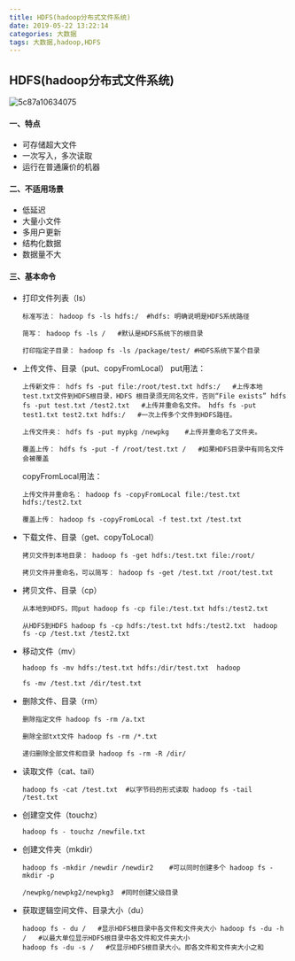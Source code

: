```yaml
---
title: HDFS(hadoop分布式文件系统)
date: 2019-05-22 13:22:14
categories: 大数据
tags: 大数据,hadoop,HDFS
---
```


## HDFS(hadoop分布式文件系统)

![5c87a10634075](/HDFS-hadoop分布式文件系统/5c87a10634075.jpg)

#### 一、特点

- 可存储超大文件
- 一次写入，多次读取
- 运行在普通廉价的机器



<!-- more -->

#### 二、不适用场景

- 低延迟
- 大量小文件
- 多用户更新
- 结构化数据
- 数据量不大

#### 三、基本命令

- 打印文件列表（ls） 

  ```vim
  标准写法： hadoop fs -ls hdfs:/  #hdfs: 明确说明是HDFS系统路径 
   
  简写： hadoop fs -ls /   #默认是HDFS系统下的根目录 
   
  打印指定子目录： hadoop fs -ls /package/test/ #HDFS系统下某个目录 
  ```

- 上传文件、目录（put、copyFromLocal） 
  put用法：

  ```
  上传新文件： hdfs fs -put file:/root/test.txt hdfs:/   #上传本地test.txt文件到HDFS根目录，HDFS 根目录须无同名文件，否则“File exists” hdfs fs -put test.txt /test2.txt   #上传并重命名文件。 hdfs fs -put test1.txt test2.txt hdfs:/   #一次上传多个文件到HDFS路径。 
   
  上传文件夹： hdfs fs -put mypkg /newpkg    #上传并重命名了文件夹。 
   
  覆盖上传： hdfs fs -put -f /root/test.txt /   #如果HDFS目录中有同名文件会被覆盖 
  ```

  copyFromLocal用法： 

  ```
  上传文件并重命名： hadoop fs -copyFromLocal file:/test.txt hdfs:/test2.txt 
   
  覆盖上传： hadoop fs -copyFromLocal -f test.txt /test.txt 
  ```

  

- 下载文件、目录（get、copyToLocal） 

  ```
  拷贝文件到本地目录： hadoop fs -get hdfs:/test.txt file:/root/ 
   
  拷贝文件并重命名，可以简写： hadoop fs -get /test.txt /root/test.txt 
  ```

  

- 拷贝文件、目录（cp） 

  ```
  从本地到HDFS，同put hadoop fs -cp file:/test.txt hdfs:/test2.txt  
   
  从HDFS到HDFS hadoop fs -cp hdfs:/test.txt hdfs:/test2.txt  hadoop fs -cp /test.txt /test2.txt 
  ```

  

- 移动文件（mv） 

  ```
  hadoop fs -mv hdfs:/test.txt hdfs:/dir/test.txt  hadoop 
  
  fs -mv /test.txt /dir/test.txt
  ```

  

- 删除文件、目录（rm） 

  ```
  删除指定文件 hadoop fs -rm /a.txt  
   
  删除全部txt文件 hadoop fs -rm /*.txt  
   
  递归删除全部文件和目录 hadoop fs -rm -R /dir/ 
  ```

  

- 读取文件（cat、tail） 

  ```
  hadoop fs -cat /test.txt  #以字节码的形式读取 hadoop fs -tail /test.txt 
  ```

  

- 创建空文件（touchz） 

  ```
  hadoop fs - touchz /newfile.txt 
  ```

  

- 创建文件夹（mkdir） 

  ```
  hadoop fs -mkdir /newdir /newdir2    #可以同时创建多个 hadoop fs -mkdir -p 
  
  /newpkg/newpkg2/newpkg3  #同时创建父级目录 
  ```

  

- 获取逻辑空间文件、目录大小（du） 

  ```
  hadoop fs - du /   #显示HDFS根目录中各文件和文件夹大小 hadoop fs -du -h /   #以最大单位显示HDFS根目录中各文件和文件夹大小 
  hadoop fs -du -s /   #仅显示HDFS根目录大小。即各文件和文件夹大小之和  
  ```

  

